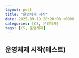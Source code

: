 ```yaml
---
layout: post
title: "운영체제 시작"
date: 2025-09-19 20:20:00 +0900
categories: [CS, 운영체제]
tags: [CS, 운영체제]
---
```


## 운영체제 시작(테스트)

